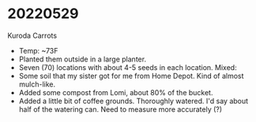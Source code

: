 # 20220529

Kuroda Carrots
* Temp: ~73F
* Planted them outside in a large planter.
* Seven (70) locations with about 4-5 seeds in each location.
Mixed:
* Some soil that my sister got for me from Home Depot. Kind of almost mulch-like.
* Added some compost from Lomi, about 80% of the bucket.
* Added a little bit of coffee grounds.
Thoroughly watered. I'd say about half of the watering can. Need to measure more accurately (?)